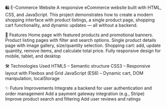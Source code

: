 🛍️ E-Commerce Website
A responsive eCommerce website built with HTML, CSS, and JavaScript. This project demonstrates how to create a modern shopping interface with product listings, a single product page, shopping cart functionality, and dynamic updates — all without a backend.

🚀 Features
Home page with featured products and promotional banners.
Product listing pages with filter and search options.
Single product details page with image gallery, size/quantity selection.
Shopping cart: add, update quantity, remove items, and calculate total price.
Fully responsive design for mobile, tablet, and desktop

🛠️ Technologies Used
HTML5 – Semantic structure
CSS3 – Responsive layout with Flexbox and Grid
JavaScript (ES6) – Dynamic cart, DOM manipulation, localStorage

✨ Future Improvements
Integrate a backend for user authentication and order management
Add a payment gateway integration (e.g., Stripe)
Improve product search and filtering
Add user reviews and ratings

